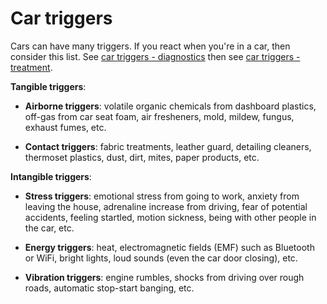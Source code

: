 [//]: # (source: ?)
[//]: # (tags: cars triggers)

# Car triggers

Cars can have many triggers. If you react when you're in a car, then consider this list. See [car triggers - diagnostics](../car-triggers-tests) then see [car triggers - treatment](../car-triggers-treatments/).

**Tangible triggers**:

* **Airborne triggers**: volatile organic chemicals from dashboard plastics, off-gas from car seat foam, air fresheners, mold, mildew, fungus, exhaust fumes, etc.
  
* **Contact triggers**: fabric treatments, leather guard, detailing cleaners, thermoset plastics, dust, dirt, mites, paper products, etc.

**Intangible triggers**:

* **Stress triggers**: emotional stress from going to work, anxiety from leaving the house, adrenaline increase from driving, fear of potential accidents, feeling startled, motion sickness, being with other people in the car, etc.
  
* **Energy triggers**: heat, electromagnetic fields (EMF) such as Bluetooth or WiFi, bright lights, loud sounds (even the car door closing), etc.

* **Vibration triggers**: engine rumbles, shocks from driving over rough roads, automatic stop-start banging, etc.
